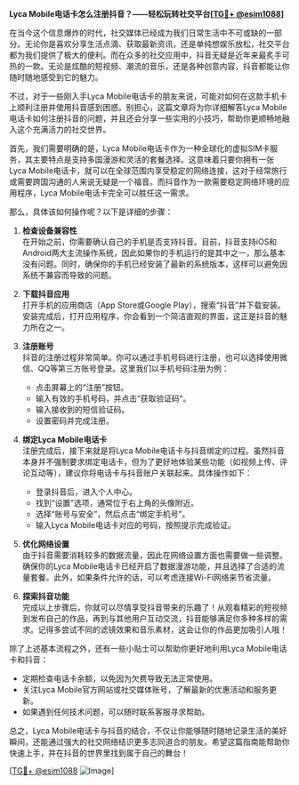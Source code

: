 **Lyca Mobile电话卡怎么注册抖音？——轻松玩转社交平台[[TG💪+ @esim1088](https://t.me/s/esim1088)]**

在当今这个信息爆炸的时代，社交媒体已经成为我们日常生活中不可或缺的一部分。无论你是喜欢分享生活点滴、获取最新资讯，还是单纯想娱乐放松，社交平台都为我们提供了极大的便利。而在众多的社交应用中，抖音无疑是近年来最炙手可热的一款。无论是炫酷的短视频、潮流的音乐，还是各种创意内容，抖音都能让你随时随地感受到它的魅力。

不过，对于一些刚入手Lyca Mobile电话卡的朋友来说，可能对如何在这款手机卡上顺利注册并使用抖音感到困惑。别担心，这篇文章将为你详细解答Lyca Mobile电话卡如何注册抖音的问题，并且还会分享一些实用的小技巧，帮助你更顺畅地融入这个充满活力的社交世界。

首先，我们需要明确的是，Lyca Mobile电话卡作为一种全球化的虚拟SIM卡服务，其主要特点是支持多国漫游和灵活的套餐选择。这意味着只要你拥有一张Lyca Mobile电话卡，就可以在全球范围内享受稳定的网络连接，这对于经常旅行或需要跨国沟通的人来说无疑是一个福音。而抖音作为一款需要稳定网络环境的应用程序，Lyca Mobile电话卡完全可以胜任这一需求。

那么，具体该如何操作呢？以下是详细的步骤：

1. **检查设备兼容性**  
   在开始之前，你需要确认自己的手机是否支持抖音。目前，抖音支持iOS和Android两大主流操作系统，因此如果你的手机运行的是其中之一，那么基本没有问题。同时，确保你的手机已经安装了最新的系统版本，这样可以避免因系统不兼容而导致的问题。

2. **下载抖音应用**  
   打开手机的应用商店（App Store或Google Play），搜索“抖音”并下载安装。安装完成后，打开应用程序，你会看到一个简洁直观的界面，这正是抖音的魅力所在之一。

3. **注册账号**  
   抖音的注册过程非常简单。你可以通过手机号码进行注册，也可以选择使用微信、QQ等第三方账号登录。这里我们以手机号码注册为例：
   - 点击屏幕上的“注册”按钮。
   - 输入有效的手机号码，并点击“获取验证码”。
   - 输入接收到的短信验证码。
   - 设置密码并完成注册。

4. **绑定Lyca Mobile电话卡**  
   注册完成后，接下来就是将Lyca Mobile电话卡与抖音绑定的过程。虽然抖音本身并不强制要求绑定电话卡，但为了更好地体验某些功能（如视频上传、评论互动等），建议你将电话卡与抖音账户关联起来。具体操作如下：
   - 登录抖音后，进入个人中心。
   - 找到“设置”选项，通常位于右上角的头像附近。
   - 选择“账号与安全”，然后点击“绑定手机号”。
   - 输入Lyca Mobile电话卡对应的号码，按照提示完成验证。

5. **优化网络设置**  
   由于抖音需要消耗较多的数据流量，因此在网络设置方面也需要做一些调整。确保你的Lyca Mobile电话卡已经开启了数据漫游功能，并且选择了合适的流量套餐。此外，如果条件允许的话，可以考虑连接Wi-Fi网络来节省流量。

6. **探索抖音功能**  
   完成以上步骤后，你就可以尽情享受抖音带来的乐趣了！从观看精彩的短视频到发布自己的作品，再到与其他用户互动交流，抖音能够满足你多种多样的需求。记得多尝试不同的滤镜效果和音乐素材，这会让你的作品更加吸引人哦！

除了上述基本流程之外，还有一些小贴士可以帮助你更好地利用Lyca Mobile电话卡和抖音：
- 定期检查电话卡余额，以免因为欠费导致无法正常使用。
- 关注Lyca Mobile官方网站或社交媒体账号，了解最新的优惠活动和服务更新。
- 如果遇到任何技术问题，可以随时联系客服寻求帮助。

总之，Lyca Mobile电话卡与抖音的结合，不仅让你能够随时随地记录生活的美好瞬间，还能通过强大的社交网络结识更多志同道合的朋友。希望这篇指南能帮助你快速上手，并在抖音的世界里找到属于自己的舞台！

[[TG💪+ @esim1088](https://t.me/s/esim1088) ![Image](https://i.postimg.cc/4NQfJmqS/Snipaste-2025-05-13-00-14-12.png)]